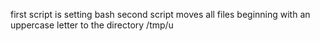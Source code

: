 first script is setting bash
second script moves all files beginning with an uppercase letter to the directory /tmp/u
